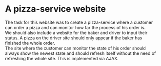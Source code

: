 # A pizza-service website
The task for this website was to create a pizza-service where a customer can order a pizza and can monitor how far the process of his order is.  
We should also include a website for the baker and driver to input their status. A pizza on the driver site should only appear if the baker has finished the whole order.  
The site where the customer can monitor the state of his order should always show the newest state and should refresh itself without the need of refreshing the whole site. This is implemented via AJAX.
